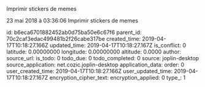 Imprimir stickers de memes

23 mai 2018 à 03:36:06
Imprimir stickers de memes


id: b6eca6701882452ab0d75ba50e6c67f6
parent_id: 70c2caf3edac499481b2f26cabe317be
created_time: 2019-04-17T10:18:27.166Z
updated_time: 2019-04-17T10:18:27.167Z
is_conflict: 0
latitude: 0.00000000
longitude: 0.00000000
altitude: 0.0000
author: 
source_url: 
is_todo: 0
todo_due: 0
todo_completed: 0
source: joplin-desktop
source_application: net.cozic.joplin-desktop
application_data: 
order: 0
user_created_time: 2019-04-17T10:18:27.166Z
user_updated_time: 2019-04-17T10:18:27.167Z
encryption_cipher_text: 
encryption_applied: 0
type_: 1